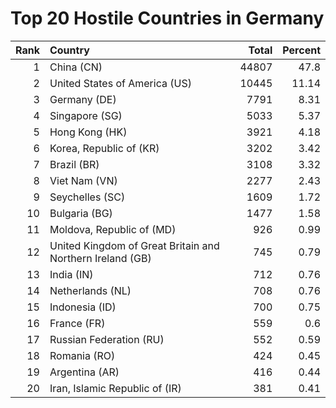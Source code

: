 # Top 20 Hostile Countries in Germany

| Rank | Country | Total | Percent |
| ---: | :------ | ----: | ------: |
| 1 | China (CN) | 44807 | 47.8 |
| 2 | United States of America (US) | 10445 | 11.14 |
| 3 | Germany (DE) | 7791 | 8.31 |
| 4 | Singapore (SG) | 5033 | 5.37 |
| 5 | Hong Kong (HK) | 3921 | 4.18 |
| 6 | Korea, Republic of (KR) | 3202 | 3.42 |
| 7 | Brazil (BR) | 3108 | 3.32 |
| 8 | Viet Nam (VN) | 2277 | 2.43 |
| 9 | Seychelles (SC) | 1609 | 1.72 |
| 10 | Bulgaria (BG) | 1477 | 1.58 |
| 11 | Moldova, Republic of (MD) | 926 | 0.99 |
| 12 | United Kingdom of Great Britain and Northern Ireland (GB) | 745 | 0.79 |
| 13 | India (IN) | 712 | 0.76 |
| 14 | Netherlands (NL) | 708 | 0.76 |
| 15 | Indonesia (ID) | 700 | 0.75 |
| 16 | France (FR) | 559 | 0.6 |
| 17 | Russian Federation (RU) | 552 | 0.59 |
| 18 | Romania (RO) | 424 | 0.45 |
| 19 | Argentina (AR) | 416 | 0.44 |
| 20 | Iran, Islamic Republic of (IR) | 381 | 0.41 |
